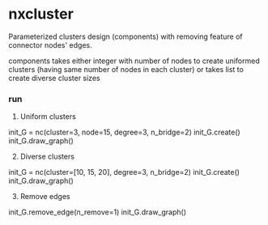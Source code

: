 # nxcluster
Parameterized clusters design (components) with removing feature of connector nodes' edges.

components takes either integer with number of nodes to create uniformed clusters (having same number of nodes in each cluster) or
takes list to create diverse cluster sizes

### run
1. Uniform clusters

init_G = nc(cluster=3, node=15, degree=3, n_bridge=2)
init_G.create()
init_G.draw_graph()

2. Diverse clusters

init_G = nc(cluster=[10, 15, 20], degree=3, n_bridge=2)
init_G.create()
init_G.draw_graph()

3. Remove edges

init_G.remove_edge(n_remove=1)
init_G.draw_graph()
